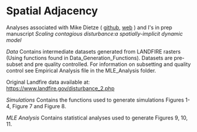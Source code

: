# Spatial Adjacency

Analyses associated with Mike Dietze ( [github](https://github.com/mdietze), [web](http://people.bu.edu/dietze/dietze.html) ) and I's in prep manuscript *Scaling contagious disturbance:a spatially-implicit dynamic model*

_Data_
Contains intermediate datasets generated from LANDFIRE rasters (Using functions found in Data_Generation_Functions). Datasets are pre-subset and pre quality controlled. For information on subsetting and quality control see Empirical Analysis file in the MLE_Analysis folder. 

Original Landfire data available at: 
https://www.landfire.gov/disturbance_2.php

_Simulations_
Contains the functions used to generate simulations Figures 1-4, Figure 7 and Figure 8. 


_MLE Analysis_
Contains statistical analyses used to generate Figures 9, 10, 11. 

